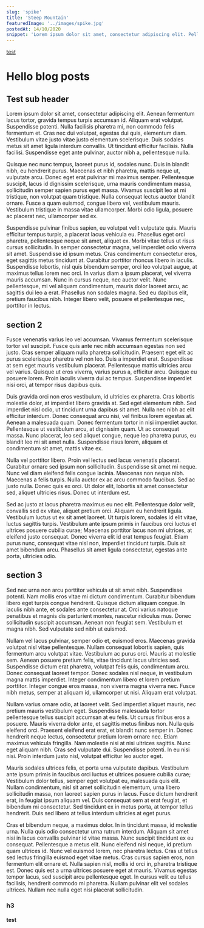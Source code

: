 ```yaml
---
slug: 'spike'
title: 'Steep Mountain'
featuredImage: '../images/spike.jpg'
postedAt: 14/10/2020
snippet: 'Lorem ipsum dolor sit amet, consectetur adipiscing elit. Pellentesque vitae ipsum in turpis luctus sodales. Morbi nibh sapien, vehicula et vulputate eu, consequat vel ipsum. Aliquam ornare laoreet dui, ac placerat urna finibus sed. Mauris aliquet pulvinar commodo.'
---
```



[test](#test)
# Hello blog posts

## Test sub header

Lorem ipsum dolor sit amet, consectetur adipiscing elit. Aenean fermentum lacus tortor, gravida tempus turpis accumsan id. Aliquam erat volutpat. Suspendisse potenti. Nulla facilisis pharetra mi, non commodo felis fermentum et. Cras nec dui volutpat, egestas dui quis, elementum diam. Vestibulum vitae justo vitae justo elementum scelerisque. Duis sodales metus sit amet ligula interdum convallis. Ut tincidunt efficitur facilisis. Nulla facilisi. Suspendisse eget ante pulvinar, auctor nibh a, pellentesque nulla.

Quisque nec nunc tempus, laoreet purus id, sodales nunc. Duis in blandit nibh, eu hendrerit purus. Maecenas et nibh pharetra, mattis neque ut, vulputate arcu. Donec eget erat pulvinar mi maximus semper. Pellentesque suscipit, lacus id dignissim scelerisque, urna mauris condimentum massa, sollicitudin semper sapien purus eget massa. Vivamus suscipit leo at mi tristique, non volutpat quam tristique. Nulla consequat lectus auctor blandit ornare. Fusce a quam euismod, congue libero vel, vestibulum mauris. Vestibulum tristique in massa vitae ullamcorper. Morbi odio ligula, posuere ac placerat nec, ullamcorper sed ex.

Suspendisse pulvinar finibus sapien, eu volutpat velit vulputate quis. Mauris efficitur tempus turpis, a placerat lacus vehicula eu. Phasellus eget orci pharetra, pellentesque neque sit amet, aliquet ex. Morbi vitae tellus ut risus cursus sollicitudin. In semper consectetur magna, vel imperdiet odio viverra sit amet. Suspendisse id ipsum metus. Cras condimentum consectetur eros, eget sagittis metus tincidunt at. Curabitur porttitor rhoncus libero in iaculis. Suspendisse lobortis, nisl quis bibendum semper, orci leo volutpat augue, at maximus tellus lorem nec orci. In varius diam a ipsum placerat, vel viverra mauris accumsan. Nunc in cursus neque, nec auctor velit. Nunc pellentesque, mi vel aliquam condimentum, mauris dolor laoreet arcu, ac sagittis dui leo a erat. Phasellus non sodales magna. Sed eu dapibus elit, pretium faucibus nibh. Integer libero velit, posuere et pellentesque nec, porttitor in lectus.
## section 2
Fusce venenatis varius leo vel accumsan. Vivamus fermentum scelerisque tortor vel suscipit. Fusce quis ante nec nibh accumsan egestas non sed justo. Cras semper aliquam nulla pharetra sollicitudin. Praesent eget elit ac purus scelerisque pharetra vel non leo. Duis a imperdiet erat. Suspendisse at sem eget mauris vestibulum placerat. Pellentesque mattis ultricies arcu vel varius. Quisque ut eros viverra, varius purus a, efficitur arcu. Quisque eu posuere lorem. Proin iaculis viverra dui ac tempus. Suspendisse imperdiet nisi orci, at tempor risus dapibus quis.

Duis gravida orci non eros vestibulum, id ultricies ex pharetra. Cras lobortis molestie dolor, at imperdiet libero gravida at. Sed eget elementum nibh. Sed imperdiet nisl odio, ut tincidunt urna dapibus sit amet. Nulla nec nibh ac elit efficitur interdum. Donec consequat arcu nisi, vel finibus lorem egestas at. Aenean a malesuada quam. Donec fermentum tortor in nisi imperdiet auctor. Pellentesque ut vestibulum arcu, at dignissim quam. Ut ac consequat massa. Nunc placerat, leo sed aliquet congue, neque leo pharetra purus, eu blandit leo mi sit amet nulla. Suspendisse risus lorem, aliquam et condimentum sit amet, mattis vitae ex.

Nulla vel porttitor libero. Proin vel lectus sed lacus venenatis placerat. Curabitur ornare sed ipsum non sollicitudin. Suspendisse sit amet mi neque. Nunc vel diam eleifend felis congue lacinia. Maecenas non neque nibh. Maecenas a felis turpis. Nulla auctor ex ac arcu commodo faucibus. Sed ac justo nulla. Donec quis ex orci. Ut dolor elit, lobortis sit amet consectetur sed, aliquet ultricies risus. Donec ut interdum est.

Sed ac justo at lacus pharetra maximus eu nec elit. Pellentesque dolor velit, convallis sed ex vitae, aliquet pretium orci. Aliquam eu hendrerit ligula. Vestibulum luctus ut ex sit amet laoreet. Ut turpis lorem, sodales id elit vitae, luctus sagittis turpis. Vestibulum ante ipsum primis in faucibus orci luctus et ultrices posuere cubilia curae; Maecenas porttitor lacus non mi ultrices, at eleifend justo consequat. Donec viverra elit id erat tempus feugiat. Etiam purus nunc, consequat vitae nisl non, imperdiet tincidunt turpis. Duis sit amet bibendum arcu. Phasellus sit amet ligula consectetur, egestas ante porta, ultricies odio.
## section 3
Sed nec urna non arcu porttitor vehicula ut sit amet nibh. Suspendisse potenti. Nam mollis eros vitae mi dictum condimentum. Curabitur bibendum libero eget turpis congue hendrerit. Quisque dictum aliquam congue. In iaculis nibh ante, et sodales ante consectetur at. Orci varius natoque penatibus et magnis dis parturient montes, nascetur ridiculus mus. Donec sollicitudin suscipit accumsan. Aenean non feugiat sem. Vestibulum et magna nibh. Sed vulputate sed nibh ut euismod.

Nullam vel lacus pulvinar, semper odio et, euismod eros. Maecenas gravida volutpat nisl vitae pellentesque. Nullam consequat lobortis sapien, quis fermentum arcu volutpat vitae. Vestibulum ac purus orci. Mauris at molestie sem. Aenean posuere pretium felis, vitae tincidunt lacus ultricies sed. Suspendisse dictum erat pharetra, volutpat felis quis, condimentum arcu. Donec consequat laoreet tempor. Donec sodales nisl neque, in vestibulum magna mattis imperdiet. Integer condimentum libero et lorem pretium porttitor. Integer congue eros massa, non viverra magna viverra nec. Fusce nibh metus, semper at aliquam id, ullamcorper ut nisi. Aliquam erat volutpat.

Nullam varius ornare odio, at laoreet velit. Sed imperdiet aliquet mauris, nec pretium mauris vestibulum eget. Suspendisse malesuada tortor pellentesque tellus suscipit accumsan at eu felis. Ut cursus finibus eros a posuere. Mauris viverra dolor ante, et sagittis metus finibus non. Nulla quis eleifend orci. Praesent eleifend erat erat, et blandit nunc semper in. Donec hendrerit neque lectus, consectetur pretium lorem ornare nec. Etiam maximus vehicula fringilla. Nam molestie nisi at nisi ultrices sagittis. Nunc eget aliquam nibh. Cras sed vulputate dui. Suspendisse potenti. In eu nisi nisi. Proin interdum justo nisl, volutpat efficitur leo auctor eget.

Mauris sodales ultrices felis, et porta urna vulputate dapibus. Vestibulum ante ipsum primis in faucibus orci luctus et ultrices posuere cubilia curae; Vestibulum dolor tellus, semper eget volutpat eu, malesuada quis elit. Nullam condimentum, nisl sit amet sollicitudin elementum, urna libero sollicitudin massa, non laoreet sapien purus in lacus. Fusce dictum hendrerit erat, in feugiat ipsum aliquam vel. Duis consequat sem at erat feugiat, et bibendum mi consectetur. Sed tincidunt ex in metus porta, at tempor tellus hendrerit. Duis sed libero at tellus interdum ultricies at eget purus.

Cras et bibendum neque, a maximus dolor. In in tincidunt massa, id molestie urna. Nulla quis odio consectetur urna rutrum interdum. Aliquam sit amet nisi in lacus convallis pulvinar id vitae massa. Nunc suscipit tincidunt ex eu consequat. Pellentesque a metus elit. Nunc eleifend nisl neque, id pretium quam ultrices id. Nunc vel euismod lorem, nec pharetra lectus. Cras ut tellus sed lectus fringilla euismod eget vitae metus. Cras cursus sapien eros, non fermentum elit ornare et. Nulla sapien nisl, mollis id orci in, pharetra tristique est. Donec quis est a urna ultrices posuere eget at mauris. Vivamus egestas tempor lacus, sed suscipit arcu pellentesque eget. In cursus velit eu tellus facilisis, hendrerit commodo mi pharetra. Nullam pulvinar elit vel sodales ultrices. Nullam nec nulla eget nisi placerat sollicitudin.

### h3

#### test

